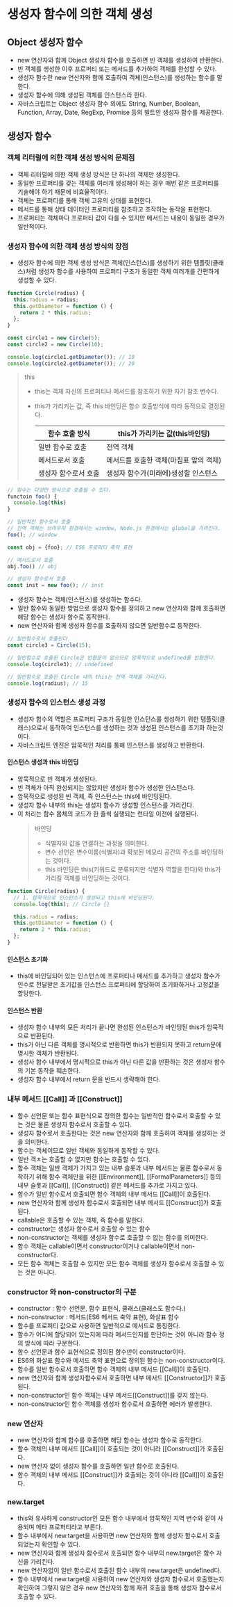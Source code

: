 # 생성자 함수에 의한 객체 생성

## Object 생성자 함수

- new 연산자와 함께 Object 생성자 함수를 호출하면 빈 객체를 생성하여 반환한다.
- 빈 객체를 생성한 이후 프로퍼티 또는 메서드를 추가하여 객체를 완성할 수 있다.
- 생성자 함수란 new 연산자와 함께 호출하여 객체(인스턴스)를 생성하는 함수를 말한다.
- 생성자 함수에 의해 생성된 객체를 인스턴스라 한다.
- 자바스크립트는 Object 생성자 함수 외에도 String, Number, Boolean, Function, Array, Date, RegExp, Promise 등의 빌트인 생성자 함수를 제공한다.

## 생성자 함수

### 객체 리터럴에 의한 객체 생성 방식의 문제점

- 객체 리터럴에 의한 객체 생성 방식은 단 하나의 객체만 생성한다.
- 동일한 프로퍼티를 갖는 객체를 여러개 생성해야 하는 경우 매번 같은 프로퍼티를 기술해야 하기 때문에 비효율적이다.
- 객체는 프로퍼티를 통해 객체 고유의 상태를 표현한다.
- 메서드를 통해 상태 데이터인 프로퍼티를 참조하고 조작하는 동작을 표현한다.
- 프로퍼티는 객체마다 프로퍼티 값이 다를 수 있지만 메서드는 내용이 동일한 경우가 일반적이다.

### 생성자 함수에 의한 객체 생성 방식의 장점

- 생성자 함수에 의한 객체 생성 방식은 객체(인스턴스)를 생성하기 위한 템플릿(클래스)처럼 생성자 함수를 사용하여 프로퍼티 구조가 동일한 객체 여러개를 간편하게 생성할 수 있다.

```js
function Circle(radius) {
  this.radius = radius;
  this.getDiameter = function () {
    return 2 * this.radius;
  };
}

const circle1 = new Circle(5);
const circle2 = new Circle(10);

console.log(circle1.getDiameter()); // 10
console.log(circle2.getDiameter()); // 20
```

> this
>
> - this는 객체 자신의 프로퍼티나 메서드를 참조하기 위한 자기 참조 변수다.
> - this가 가리키는 값, 즉 this 바인딩은 함수 호출방식에 따라 동적으로 결정된다.
>
>   | 함수 호출 방식       | this가 가리키는 값(this바인딩)         |
>   | -------------------- | -------------------------------------- |
>   | 일반 함수로 호출     | 전역 객체                              |
>   | 메서드로서 호출      | 메서드를 호출한 객체(마침표 앞의 객체) |
>   | 생성자 함수로서 호출 | 생성자 함수가(미래에)생성할 인스턴스   |

```js
// 함수는 다양한 방식으로 호출될 수 있다.
functoin foo() {
  console.log(this)
}

// 일반적인 함수로서 호출
// 전역 객체는 브라우저 환경에서는 window, Node.js 환경에서는 global을 가리킨다.
foo(); // window

const obj = {foo}; // ES6 프로퍼티 축약 표현

// 메서드로서 호출
obj.foo() // obj

// 생성자 함수로서 호출
const inst = new foo(); // inst
```

- 생성자 함수는 객체(인스턴스)를 생성하는 함수다.
- 일반 함수와 동일한 방법으로 생성자 함수를 정의하고 new 연산자와 함께 호출하면 해당 함수는 생성자 함수로 동작한다.
- new 연산자와 함께 생성자 함수를 호출하지 않으면 일반함수로 동작한다.

```js
// 일반함수로서 호출된다.
const circle3 = Circle(15);

// 일반함수로 호출된 Circle은 반환문이 없으므로 암묵적으로 undefined를 반환한다.
console.log(circle3); // undefined

// 일반함수로 호출된 Circle 내의 this는 전역 객체를 가리킨다.
console.log(radius); // 15
```

### 생성자 함수의 인스턴스 생성 과정

- 생성자 함수의 역할은 프로퍼티 구조가 동일한 인스턴스를 생성하기 위한 템플릿(클래스)으로서 동작하여 인스턴스를 생성하는 것과 생성된 인스턴스를 초기화 하는것이다.
- 자바스크립트 엔진은 암묵적인 처리를 통해 인스턴스를 생성하고 반환한다.

#### 인스턴스 생성과 this 바인딩

- 암묵적으로 빈 객체가 생성된다.
- 빈 객체가 아직 완성되지는 않았지만 생성자 함수가 생성한 인스턴스다.
- 암묵적으로 생성된 빈 객체, 즉 인스턴스는 this에 바인딩된다.
- 생성자 함수 내부의 this는 생성자 함수가 생성할 인스턴스를 가리킨다.
- 이 처리는 함수 몸체의 코드가 한 줄씩 실행되는 런타임 이전에 실행된다.
  > 바인딩
  >
  > - 식별자와 값을 연결하는 과정을 의미한다.
  > - 변수 선언은 변수이름(식별자)과 확보된 메모리 공간의 주소를 바인딩하는 것이다.
  > - this 바인딩은 this(키워드로 분류되지만 식별자 역할을 한다)와 this가 가리킬 객체를 바인딩하는 것이다.

```js
function Circle(radius) {
  // 1. 암묵적으로 인스턴스가 생성되고 this에 바인딩된다.
  console.log(this); // Circle {}

  this.radius = radius;
  this.getDiameter = function () {
    return 2 * this.radius;
  };
}
```

#### 인스턴스 초기화

- this에 바인딩되어 있는 인스턴스에 프로퍼티나 메서드를 추가하고 생성자 함수가 인수로 전달받은 초기값을 인스턴스 프로퍼티에 할당하여 초기화하거나 고정값을 할당한다.

#### 인스턴스 반환

- 생성자 함수 내부의 모든 처리가 끝나면 완성된 인스턴스가 바인딩된 this가 암묵적으로 반환된다.
- this가 아닌 다른 객체를 명시적으로 반환하면 this가 반환되지 못하고 return문에 명시한 객체가 반환된다.
- 생성사 함수 내부에서 명시적으로 this가 아닌 다른 값을 반환하는 것은 생성자 함수의 기본 동작을 훼손한다.
- 생성자 함수 내부에서 return 문을 반드시 생략해야 한다.

### 내부 메서드 [[Call]] 과 [[Construct]]

- 함수 선언문 또는 함수 표현식으로 정의한 함수는 일반적인 함수로서 호출할 수 있는 것은 물론 생성자 함수로서 호출할 수 있다.
- 생성자 함수로서 호출한다는 것은 new 연산자와 함께 호출하여 객체를 생성하는 것을 의미한다.
- 함수는 객체이므로 일반 객체와 동일하게 동작할 수 있다.
- 일반 객ㅊ는 호출할 수 없지만 함수는 호출할 수 있다.
- 함수 객체는 일반 객체가 가지고 있는 내부 슬롯과 내부 메서드는 물론 함수로서 동작하기 위해 함수 객체만을 위한 [[Environment]], [[FormalParameters]] 등의 내부 슬롯과 [[Call]], [[Construct]] 같은 메서드를 추가로 가지고 있다.
- 함수가 일반 함수로서 호출되면 함수 객체의 내부 메서드 [[Call]]이 호출된다.
- new 연산자와 함께 생성자 함수로서 호출되면 내부 메서드 [[Construct]]가 호출된다.
- callable은 호출할 수 있는 객체, 즉 함수를 말한다.
- constructor는 생성자 함수로서 호출할 수 있는 함수
- non-constructor는 객체를 생성자 함수로 호출할 수 없는 함수를 의미한다.
- 함수 객체는 callable이면서 constructor이거나 callable이면서 non-constructor다.
- 모든 함수 객체는 호출할 수 있지만 모든 함수 객체를 생성자 함수로서 호출할 수 있는 것은 아니다.

### constructor 와 non-constructor의 구분

- constructor : 함수 선언문, 함수 표현식, 클래스(클래스도 함수다.)
- non-constructor : 메서드(ES6 메서드 축약 표현), 화살표 함수
- 함수를 프로퍼티 값으로 사용하면 일반적으로 메서드로 통칭한다.
- 함수가 어디에 할당되어 있는지에 따라 메서드인지를 판단하는 것이 아니라 함수 정의 방식에 따라 구분한다.
- 함수 선언문과 함수 표현식으로 정의된 함수만이 constructor이다.
- ES6의 화살표 함수와 메서드 축약 표현으로 정의된 함수는 non-constructor이다.
- 함수를 일반 함수로서 호출하면 함수 객체의 내부 메서드 [[Call]]이 호출된다.
- new 연산자와 함께 생성자함수로서 호출하면 내부 메서드 [[Constructor]]가 호출된다.
- non-constructor인 함수 객체는 내부 메서드[[Construct]]를 갖지 않는다.
- non-constructor인 함수 객체를 생성자 함수로서 호출하면 에러가 발생한다.

### new 연산자

- new 연산자와 함께 함수를 호출하면 해당 함수는 생성자 함수로 동작한다.
- 함수 객체의 내부 메서드 [[Call]]이 호출되는 것이 아니라 [[Construct]]가 호출된다.
- new 연산자 없이 생성자 함수를 호출하면 일반 함수로 호출된다.
- 함수 객체의 내부 메서드 [[Construct]]가 호출되는 것이 아니라 [[Call]]이 호출된다.

### new.target

- this와 유사하게 constructor인 모든 함수 내부에서 암묵적인 지역 변수와 같이 사용되며 메타 프로퍼티라고 부른다.
- 함수 내부에서 new.target을 사용하면 new 연산자와 함께 생성자 함수로서 호출되었는지 확인할 수 있다.
- new 연산자와 함께 생성자 함수로서 호출되면 함수 내부의 new.target은 함수 자신을 가리킨다.
- new 연산자없이 일반 함수로서 호출된 함수 내부의 new.target은 undefined다.
- 함수 내부에서 new.target을 사용하여 new 연산자와 생성자 함수로서 호출했는지 확인하여 그렇지 않은 경우 new 연산자와 함께 재귀 호출을 통해 생성자 함수로서 호출할 수 있다.
